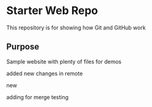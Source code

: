 # Starter Web Repo

This repository is for showing how Git and GitHub work

## Purpose

Sample website with plenty of files for demos

added new changes in remote

new

adding for merge testing
